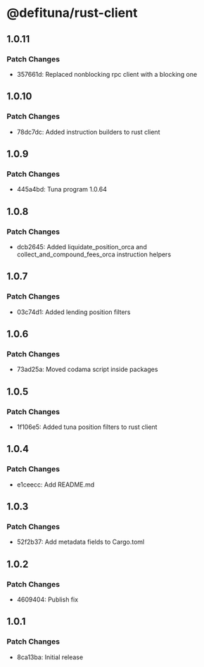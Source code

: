 # @defituna/rust-client

## 1.0.11

### Patch Changes

- 357661d: Replaced nonblocking rpc client with a blocking one

## 1.0.10

### Patch Changes

- 78dc7dc: Added instruction builders to rust client

## 1.0.9

### Patch Changes

- 445a4bd: Tuna program 1.0.64

## 1.0.8

### Patch Changes

- dcb2645: Added liquidate_position_orca and collect_and_compound_fees_orca instruction helpers

## 1.0.7

### Patch Changes

- 03c74d1: Added lending position filters

## 1.0.6

### Patch Changes

- 73ad25a: Moved codama script inside packages

## 1.0.5

### Patch Changes

- 1f106e5: Added tuna position filters to rust client

## 1.0.4

### Patch Changes

- e1ceecc: Add README.md

## 1.0.3

### Patch Changes

- 52f2b37: Add metadata fields to Cargo.toml

## 1.0.2

### Patch Changes

- 4609404: Publish fix

## 1.0.1

### Patch Changes

- 8ca13ba: Initial release

